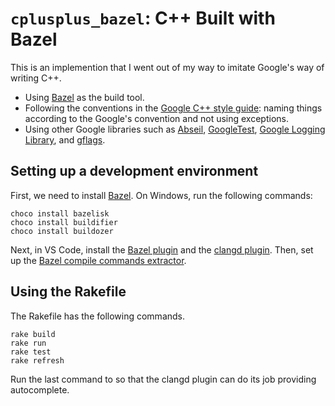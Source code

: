 # ``cplusplus_bazel``: C++ Built with Bazel

This is an implemention that I went out of my way to imitate Google's way of writing C++.

* Using [Bazel](http://bazel.build) as the build tool.
* Following the conventions in the [Google C++ style guide](https://google.github.io/styleguide/cppguide.html): naming things according to the Google's convention and not using exceptions.
* Using other Google libraries such as [Abseil](http://abseil.io), [GoogleTest](https://github.com/google/googletest), [Google Logging Library](https://github.com/google/glog), and [gflags](https://gflags.github.io/gflags/).

## Setting up a development environment

First, we need to install [Bazel](http://bazel.build). On Windows, run the following commands:

```
choco install bazelisk
choco install buildifier
choco install buildozer
```

Next, in VS Code, install the [Bazel plugin](https://marketplace.visualstudio.com/items?itemName=BazelBuild.vscode-bazel) and the [clangd plugin](https://marketplace.visualstudio.com/items?itemName=llvm-vs-code-extensions.vscode-clangd). Then, set up the [Bazel compile commands extractor](https://github.com/hedronvision/bazel-compile-commands-extractor).

## Using the Rakefile

The Rakefile has the following commands.

```
rake build
rake run
rake test
rake refresh
```

Run the last command to so that the clangd plugin can do its job providing autocomplete.